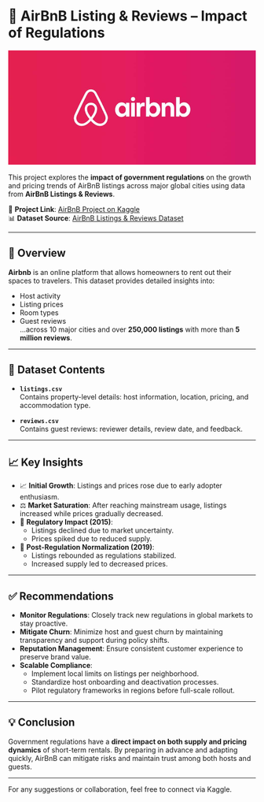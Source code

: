 # 🏡 AirBnB Listing & Reviews – Impact of Regulations

![Airbnb Logo](https://github.com/Athu087/Airbnb_Regulation_Impact/blob/1ec1491117182b61c945e730de100e7de844f19b/airbnb_logo_detail.jpg?raw=true)


This project explores the **impact of government regulations** on the growth and pricing trends of AirBnB listings across major global cities using data from **AirBnB Listings & Reviews**.

📌 **Project Link**: [AirBnB Project on Kaggle](https://www.kaggle.com/code/solo26/airbnb-project)  
📊 **Dataset Source**: [AirBnB Listings & Reviews Dataset](https://www.kaggle.com/datasets/mysarahmadbhat/airbnb-listings-reviews)

---

## 📌 Overview

**Airbnb** is an online platform that allows homeowners to rent out their spaces to travelers. This dataset provides detailed insights into:
- Host activity
- Listing prices
- Room types
- Guest reviews  
...across 10 major cities and over **250,000 listings** with more than **5 million reviews**.

---

## 📁 Dataset Contents

- **`listings.csv`**  
  Contains property-level details: host information, location, pricing, and accommodation type.

- **`reviews.csv`**  
  Contains guest reviews: reviewer details, review date, and feedback.

---

## 📈 Key Insights

- 📈 **Initial Growth**: Listings and prices rose due to early adopter enthusiasm.
- ⚖️ **Market Saturation**: After reaching mainstream usage, listings increased while prices gradually decreased.
- 🛑 **Regulatory Impact (2015)**:
  - Listings declined due to market uncertainty.
  - Prices spiked due to reduced supply.
- 🔄 **Post-Regulation Normalization (2019)**:
  - Listings rebounded as regulations stabilized.
  - Increased supply led to decreased prices.

---

## ✅ Recommendations

- **Monitor Regulations**: Closely track new regulations in global markets to stay proactive.
- **Mitigate Churn**: Minimize host and guest churn by maintaining transparency and support during policy shifts.
- **Reputation Management**: Ensure consistent customer experience to preserve brand value.
- **Scalable Compliance**:
  - Implement local limits on listings per neighborhood.
  - Standardize host onboarding and deactivation processes.
  - Pilot regulatory frameworks in regions before full-scale rollout.

---

## 💡 Conclusion

Government regulations have a **direct impact on both supply and pricing dynamics** of short-term rentals. By preparing in advance and adapting quickly, AirBnB can mitigate risks and maintain trust among both hosts and guests.

---

For any suggestions or collaboration, feel free to connect via Kaggle.

